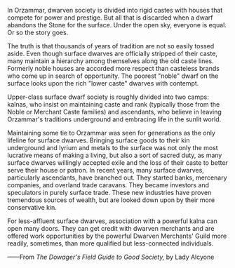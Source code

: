 In Orzammar, dwarven society is divided into rigid castes with houses that compete for power and prestige. But all that is discarded when a dwarf abandons the Stone for the surface. Under the open sky, everyone is equal. Or so the story goes.

The truth is that thousands of years of tradition are not so easily tossed aside. Even though surface dwarves are officially stripped of their caste, many maintain a hierarchy among themselves along the old caste lines. Formerly noble houses are accorded more respect than casteless brands who come up in search of opportunity. The poorest "noble" dwarf on the surface looks upon the rich "lower caste" dwarves with contempt.

Upper-class surface dwarf society is roughly divided into two camps: kalnas, who insist on maintaining caste and rank (typically those from the Noble or Merchant Caste families) and ascendants, who believe in leaving Orzammar's traditions underground and embracing life in the sunlit world.

Maintaining some tie to Orzammar was seen for generations as the only lifeline for surface dwarves. Bringing surface goods to their kin underground and lyrium and metals to the surface was not only the most lucrative means of making a living, but also a sort of sacred duty, as many surface dwarves willingly accepted exile and the loss of their caste to better serve their house or patron. In recent years, many surface dwarves, particularly ascendants, have branched out. They started banks, mercenary companies, and overland trade caravans. They became investors and speculators in purely surface trade. These new industries have proven tremendous sources of wealth, but are looked down upon by their more conservative kin.

For less-affluent surface dwarves, association with a powerful kalna can open many doors. They can get credit with dwarven merchants and are offered work opportunities by the powerful Dwarven Merchants' Guild more readily, sometimes, than more qualified but less-connected individuals.

——From <i> The Dowager's Field Guide to Good Society, </i> by Lady Alcyone

